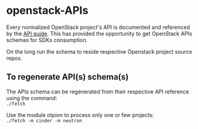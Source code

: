 # openstack-APIs

Every normalized OpenStack project's API is documented and referenced by the [API guide](https://developer.openstack.org/api-guide/quick-start/index.html). This has provided the opportunity to get OpenStack APIs schemas for SDKs consumption.

On the long run the schema to reside respective Openstack project source repos.

## To regenerate API(s) schema(s)
The APIs schema can be regenerated from their respective API reference using the command:  
`./fetch`

Use the module otpion to process only one or few projects:    
`./fetch -m cinder -m neutron`

